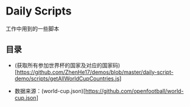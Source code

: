 # Daily Scripts
工作中用到的一些脚本

## 目录
* (获取所有参加世界杯的国家及对应的国家码)[https://github.com/ZhenHe17/demos/blob/master/daily-script-demo/scripts/getAllWorldCupCountries.js]
 - 数据来源：(world-cup.json)[https://github.com/openfootball/world-cup.json]